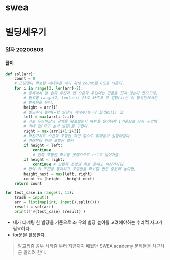 # swea

# 빌딩세우기

### 일자 20200803

#### 풀이

```python
def sol(arr):
    count = 0
    # 조망권이 확보된 세대수를 세기 위해 count를 0으로 놔준다.
    for i in range(2, len(arr)-2):
        # 문제에서 맨 왼쪽 두칸과 맨 오른쪽 두칸에는 건물을 짓지 않는다 했으므로,
        # 범위를 range(2, len(arr)-2)로 놔주고 각 빌딩(i)는 이 범위안에서만
        # 반복문을 돈다.
        height = arr[i]
        # 빌딩수의 높이(=한 빌딩의 세대수)는 각 index(i) 값
        left = max(arr[i-2:i])
        # 좌로 두칸이상의 공백을 확보했는지 여부를 알기위해 i기준으로 좌측 두칸에
        # 최대 값(최고 높이 빌딩)을 구한다.
        right = max(arr[i+1:i+3])
        # 마찬가지로 오른쪽 조망권 확인 함수도 위와같이 설정해준다.
        # 아래부터 왼쪽 조망권 확인
        if height < left:
            continue
            # 왼쪽 조망권 확보를 못했으므로 i+1로 넘어가줌.
        if height < right:
            continue # 오른쪽 조망권 확보 못해도 마찬가지임.
        # 만약 위 조건을 통과하고 조망권을 확보할 만큰 충분히 높다면,
        height_next = max(left, right)
        count += (height - height_next)
    return count

for test_case in range(1, 11):
    trash = input()
    arr = list(map(int, input().split()))
    result = sol(arr)
    print(f'#{test_case} {result}')
```

- 내가 타게팅 한 빌딩을 기준으로 좌 우의 빌딩 높이를 고려해야하는 수리적 사고가 필요하다.
- for문을 활용한다.



> 알고리즘 공부 시작즘 부터 지금까지 배웠던 SWEA academy 문제들을 차근차근 올리려 한다.